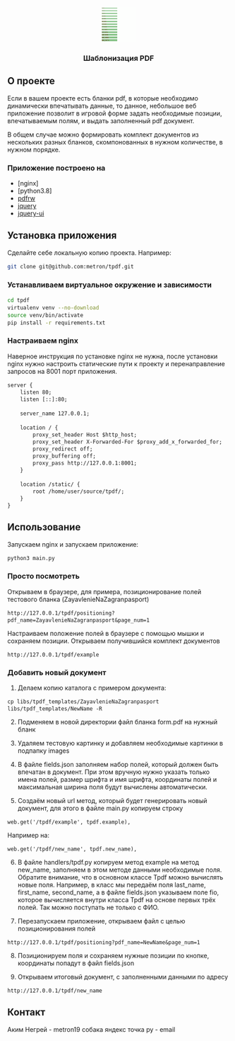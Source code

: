 <br />
<p align="center">
  <a href="https://github.com/github_username/repo_name">
    <img src="images/logo.png" alt="Logo" width="80" height="80">
  </a>

  <h3 align="center">Шаблонизация PDF</h3>
</p>


## О проекте

Если в вашем проекте есть бланки pdf, в которые необходимо динамически впечатывать
данные, то данное, небольшое веб приложение позволит в игровой форме задать необходимые
позиции, впечатываемым полям, и выдать заполненный pdf документ.

В общем случае можно формировать комплект документов из нескольких разных бланков,
скомпонованных в нужном количестве, в нужном порядке.


### Приложение построено на

* [nginx]
* [python3.8]
* [pdfrw](https://pypi.org/project/pdfrw/)
* [jquery](https://jquery.com/)
* [jquery-ui](https://jqueryui.com/)


## Установка приложения

Сделайте себе локальную копию проекта. Например:
  ```bash
  git clone git@github.com:metron/tpdf.git
  ```

### Устанавливаем виртуальное окружение и зависимости

  ```bash
  cd tpdf
  virtualenv venv --no-download
  source venv/bin/activate
  pip install -r requirements.txt
  ```

### Настраиваем nginx

Наверное инструкция по установке nginx не нужна, после установки nginx нужно настроить
статические пути к проекту и перенаправление запросов на 8001 порт приложения.

  ```nginx
  server {
      listen 80;
      listen [::]:80;
  
      server_name 127.0.0.1;
  
      location / {
          proxy_set_header Host $http_host;
          proxy_set_header X-Forwarded-For $proxy_add_x_forwarded_for;
          proxy_redirect off;
          proxy_buffering off;
          proxy_pass http://127.0.0.1:8001;
      }
  
      location /static/ {
          root /home/user/source/tpdf/;
      }
  }
  ```


## Использование

Запускаем nginx и запускаем приложение:
  ```bash
  python3 main.py    
  ```

### Просто посмотреть
Открываем в браузере, для примера, позиционирование полей тестового бланка
(ZayavlenieNaZagranpasport)
  ```angular2html
  http://127.0.0.1/tpdf/positioning?pdf_name=ZayavlenieNaZagranpasport&page_num=1
  ```

Настраиваем положение полей в браузере с помощью мышки и сохраняем позиции.
Открываем получившийся комплект документов
  ```angular2html
  http://127.0.0.1/tpdf/example
  ```

### Добавить новый документ
1. Делаем копию каталога с примером документа:
  ```angular2html
  cp libs/tpdf_templates/ZayavlenieNaZagranpasport libs/tpdf_templates/NewName -R
  ```
2. Подменяем в новой директории файл бланка form.pdf на нужный бланк
3. Удаляем тестовую картинку и добавляем необходимые картинки в подпапку images
4. В файле fields.json заполняем набор полей, который должен быть впечатан в документ.
 При этом вручную нужно указать только имена полей, размер шрифта и имя шрифта, 
 координаты полей и максимальная ширина поля будут вычислены автоматически.
   
5. Создаём новый url метод, который будет генерировать новый документ, для этого в
файле main.py копируем строку
  ```angular2html
  web.get('/tpdf/example', tpdf.example),
  ```
Например на:
  ```angular2html
  web.get('/tpdf/new_name', tpdf.new_name),
  ```
6. В файле handlers/tpdf.py копируем метод example на метод new_name, заполняем в этом
   методе данными необходимые поля. Обратите внимание, что в основном классе Tpdf можно
   вычислять новые поля. Например, в класс мы передаём поля last_name, first_name,
   second_name, а в файле fields.json указываем поле fio, которое вычисляется внутри
   класса Tpdf на основе первых трёх полей. Так можно поступать не только с ФИО.
   
7. Перезапускаем приложение, открываем файл с целью позиционирования полей
  ```angular2html
  http://127.0.0.1/tpdf/positioning?pdf_name=NewName&page_num=1
  ```
8. Позиционируем поля и сохраняем нужные позиции по кнопке, координаты попадут в файл
   fields.json
   
9. Открываем итоговый документ, с заполненными данными по адресу
  ```angular2html
  http://127.0.0.1/tpdf/new_name
  ```


## Контакт

Аким Негрей - metron19 собака яндекс точка ру - email
